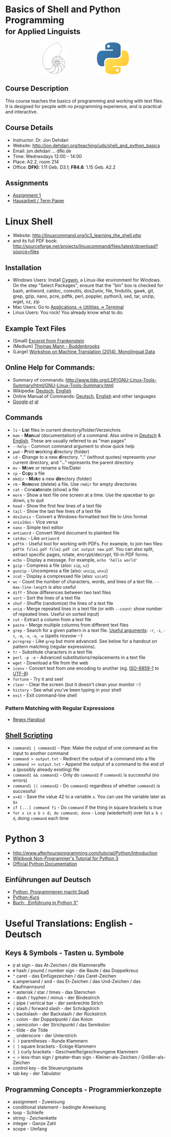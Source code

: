 <html><!-- Markdown messes up HTML headers -->
<head>
	<title>Basics of Shell and Python Programming</title>
	<meta http-equiv="content-type" content="text/html; charset=utf8">
</head>
<body>


# Basics of Shell and Python Programming <br><small> for Applied Linguists </small>


<center>
<img src="nautilus_shell.png" height=100px alt="Nautilus Shell" title="Nautilus Shell">
&nbsp; &nbsp; &nbsp; &nbsp; &nbsp; &nbsp; &nbsp; &nbsp; &nbsp; &nbsp; &nbsp; &nbsp;
<img src="wikimedia_Python-logo-notext.svg.png" height=100px alt="Python Logo" title="Python Logo">
</center>

## Course Description
This course teaches the basics of programming and working with text files.
It is designed for people with no programming experience, and is practical and interactive.

## Course Details
* Instructor: Dr. Jon Dehdari
* Website: <http://jon.dehdari.org/teaching/uds/shell_and_python_basics>
* Em&#1072;il: jon.dehdari ... dfki.de
* Time: Wednesdays 12:00 - 14:00
* Place: A2.2, room 214
* Office: **DFKI**: 1.11 Geb. D3.1; **FR4.6**: 1.15 Geb. A2.2

## Assignments
* [Assignment 1](http://languagemodel.org/classes/uds/shell_and_python_basics/assignment_1.pdf)
* [Hausarbeit / Term Paper](http://languagemodel.org/classes/uds/shell_and_python_basics/hausarbeit.pdf)


# Linux Shell
* Website: <http://linuxcommand.org/lc3_learning_the_shell.php>
* and its full PDF book: <http://sourceforge.net/projects/linuxcommand/files/latest/download?source=files>

## Installation
  * Windows Users: Install [Cygwin][], a Linux-like environment for Windows.  On the step "Select Packages", ensure that the "bin" box is checked for bash, antiword, catdoc, coreutils, dos2unix, file, findutils, gawk, git, grep, gzip, nano, pcre, pdftk, perl, poppler, python3, sed, tar, unzip, wget, xz, zip
  * Mac Users: Go to [Applications -> Utilities -> Terminal][macterminal]
  * Linux Users: You rock!  You already know what to do.

## Example Text Files
* (Small) [Excerpt from Frankenstein][frankie]
* (Medium) [Thomas Mann - Buddenbrooks][mann1901]
* (Large) [Workshop on Machine Translation (2014), Monolingual Data][wmt2014]

## Online Help for Commands:
* Summary of commands: <http://www.tldp.org/LDP/GNU-Linux-Tools-Summary/html/GNU-Linux-Tools-Summary.html>
* Wikipedia: [Deutsch][wp-de], [English][wp-en]
* Online Manual of Commands: [Deutsch][man-de], [English][man-en] and other languages
* [Google][] *[et][ddg] [al][startpage]*

## Commands
* `ls` - **L**i**s**t files in current directory/folder/Verzeichnis
* `man` - **Man**ual (documentation) of a command.  Also online in [Deutsch][man-de] & [English][man-en].  These are usually referred to as "man pages"
* `--help` - Common command argument to show quick help
* `pwd` - **P**rint **w**orking **d**irectory (folder)
* `cd` - **C**hange to a new **d**irectory.  "**.**" (without quotes) represents your current directory, and "**..**" represents the parent directory
* `mv` - **M**o**v**e or rename a file/Datei
* `cp` - **C**o**p**y a file
* `mkdir` - **M**a**k**e a new **dir**ectory (folder)
* `rm` - **R**e**m**ove (delete) a file. Use `rmdir` for empty directories
* `cat` - Con**cat**enate (show) a file
* `more` - Show a text file one screen at a time.  Use the spacebar to go down, `q` to quit
* `head` - Show the first few lines of a text file
* `tail` - Show the last few lines of a text file
* `dos2unix` - Convert a Windows-formatted text file to Unix format
* `unix2dos` - Vice versa
* `nano` - Simple text editor
* `antiword` - Convert Word document to plaintext file
* `catdoc` - Like `antiword`
* `pdftk` - Useful tool for working with PDFs.  For example, to join two files: `pdftk file1.pdf file2.pdf cat output new.pdf`.  You can also split, extract specific pages, rotate, encrypt/decrypt, fill-in PDF forms. 
* `echo` - Display a message.  For example, `echo 'hello world'`
* `gzip` - Compress a file (also: `zip`, `xz`)
* `gunzip` - Uncompress a file (also: `unzip`, `unxz`)
* `zcat` - Display a compressed file (also: `xzcat`)
* `wc` - Count the number of characters, words, and lines of a text file.  `--max-line-length` is also useful
* `diff` - Show differences between two text files
* `sort` - Sort the lines of a text file
* `shuf` - Shuffle (randomize) the lines of a text file
* `uniq` - Merge repeated lines in a text file (or with `--count`: show number of repeated lines. Useful on sorted input)
* `cut` - Extract a column from a text file
* `paste` - Merge multiple columns from different text files
* `grep` - Search for a given pattern in a text file.  [Useful arguments][grep-args]: `-r`, `-i`, `-c`, `-e`, `-v`, `-o`, `-w` (spells *ricevow* :-)
* `pcregrep` - Like `grep` but more advanced.  See below for a handout on pattern matching (regular expressions).
* `tr` - Substitute characters in a text file
* `perl -p -e` - Advanced substitutions/replacements in a text file
* `wget` - Download a file from the web
* `iconv` - Convert text from one encoding to another (eg. [ISO-8859-1][] to [UTF-8][])
* `fortune` - Try it and see!
* `clear` - Clear the screen (but it doesn't clean your monitor :-)
* `history` - See what you've been typing in your shell
* `exit` - Exit command-line shell

### Pattern Matching with Regular Expressions
* [Regex Handout][]

## [Shell Scripting][]
* `command1 | command2` - Pipe: Make the output of one command as the input to another command
* `command > output.txt` - Redirect the output of a command into a file
* `command >> output.txt` - Append the output of a command to the end of a (possibly already existing) file
* `command1 && command2` - Only do `command2` if `command1` is successful (no errors)
* `command1 || command2` - Do `command2` regardless of whether `command1` is successful
* `x=42`  - Save the value 42 to a variable `x`.  You can use the variable later as `$x`
* `if [...] command fi` - Do `command` if the thing in square brackets is true
* `for x in a b c d; do command; done` - Loop (wiederholt) over list `a b c d`, doing `command` each time

# Python 3
* <http://www.afterhoursprogramming.com/tutorial/Python/Introduction>
* [Wikibook Non-Programmer's Tutorial for Python 3][python wikibooks]
* [Official Python Documentation][pydocs]

## Einführungen auf Deutsch
  * [Python, Programmieren macht Spaß][python-spass]
  * [Python-Kurs][]
	<!-- http://www.pdfbooksplanet.org/development-and-programming/24602-einfhrung-in-python-3-in-einer-woche-programmieren-lernen.html -->
  * [Buch: „Einführung in Python 3“][python-buch]

# Useful Translations: English - Deutsch
## Keys & Symbols - Tasten u. Symbole
* `@` at sign - das At-Zeichen / die Klammeraffe
* `#` hash / pound / number sign - die Raute / das Doppelkreuz
* `^` caret - das Einfügezeichen / das Caret-Zeichen
* `&` ampersand / and - das Et-Zeichen / das Und-Zeichen / das Kaufmannsund
* `*` asterisk / star / times - das Sternchen
* `-` dash / hyphen / minus - der Bindestrich
* `|` pipe / vertical bar - der senkrechte Strich
* `/` slash / forward slash - der Schrägstrich
* `\` backslash - der Backslash / der Rückstrich
* `:` colon - der Doppelpunkt / das Kolon
* `;` semicolon - der Strichpunkt / das Semikolon
* `~` tilde - die Tilde
* `_` underscore - der Unterstrich
* `( )` parentheses - Runde Klammern
* `[ ]` square brackets - Eckige Klammern
* `{ }` curly brackets - Geschweifte/geschwungene Klammern
* `< >` less-than sign / greater-than sign - Kleiner-als-Zeichen / Größer-als-Zeichen
* control key - die Steuerungstaste
* tab key - der Tabulator

## Programming Concepts - Programmierkonzepte
* assignment - Zuweisung
* conditional statement - bedingte Anweisung
* loop - Schleife
* string - Zeichenkette
* integer - Ganze Zahl
* scope - Umfang


[cygwin]: http://cygwin.com
[macterminal]: http://www.maclife.com/article/feature/terminal_tips_every_mac_usershould_know
[frankie]: frankie.txt
[mann1901]: mann_buddenbrooks.txt
[wmt2014]: http://www.statmt.org/wmt14/translation-task.html#download
[google]: https://www.google.com
[ddg]: https://duckduckgo.com
[startpage]: https://startpage.com
[man-de]: http://manpages.debian.org/cgi-bin/man.cgi?locale=de
[man-en]: http://manpages.debian.org/cgi-bin/man.cgi
[wp-en]: https://en.wikipedia.org/wiki/List_of_Unix_commands
[wp-de]: https://de.wikipedia.org/wiki/Unix-Kommando
[grep-args]: https://www.gnu.org/software/grep/manual/grep.html#Command_002dline-Options
[iso-8859-1]: https://en.wikipedia.org/wiki/ISO/IEC_8859-1
[utf-8]: https://en.wikipedia.org/wiki/UTF-8
[regex handout]: regex_handout.pdf
[shell scripting]: https://en.wikibooks.org/wiki/Bash_Shell_Scripting
[pydocs]: https://docs.python.org/3
[python wikibooks]: https://en.wikibooks.org/wiki/Non-Programmer%27s_Tutorial_for_Python_3/Print_version
[python-spass]: http://www.thomas-guettler.de/vortraege/python/einfuehrung.html
[python-kurs]: http://www.python-kurs.eu/python3_kurs.php
[python-buch]: https://books.google.de/books?id=xpGqBAAAQBAJ&pg=PP1&hl=de

</body>
</html>

